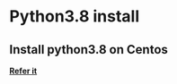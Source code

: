 # Python3.8 install 


## Install python3.8 on Centos 

[**Refer it**](https://computingforgeeks.com/how-to-install-python-on-3-on-centos/)